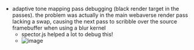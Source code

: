 - adaptive tone mapping pass debugging (black render target in the passes). the problem was actually in the main webaverse render pass lacking a swap, causing the next pass to scribble over the source framebuffer when using a blur kernel
  - spector.js helped a lot to debug this!
  - ![image](https://user-images.githubusercontent.com/6926057/184946902-6053b12d-facb-4ed9-822e-3d203a93ea08.png)
